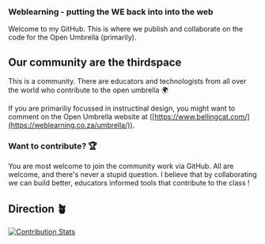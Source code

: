 ### Weblearning - putting the WE back into into the web

Welcome to my GitHub. This is where we publish and collaborate on the code for the Open Umbrella (primarily).

## Our community are the thirdspace
This is a community. There are educators and technologists from all over the world who contribute to the open umbrella :earth_africa:

If you are primariliy focussed in instructinal design, you might want to comment on the Open Umbrella website at ([https://www.bellingcat.com/](https://weblearning.co.za/umbrella/)).

### Want to contribute? :trophy:
You are most welcome to join the community work via GitHub. All are welcome, and there's never a stupid question.   I believe that by collaborating we can build better, educators informed tools that contribute to the class !

## Direction :potted_plant:


 
[![Contribution Stats](https://github-contribution-stats.vercel.app/api/?username=Web-learning)](https://github.com/Web-learning/github-contribution-stats/)

